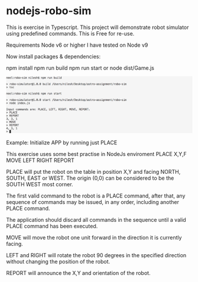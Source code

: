 # nodejs-robo-sim

This is exercise in Typescript. This project will demonstrate robot simulator using predefined commands. 
This is Free for re-use.

Requirements Node v6 or higher
I have tested on Node v9

Now install packages & dependencies:

npm install
npm run build
npm run start or node dist/Game.js

![Alt text](command-line-screen.png "Command Line Screenshot")

Example: 
Initialize APP by running just 
PLACE


This exercise uses some best practise in NodeJs enviroment
PLACE X,Y,F
MOVE
LEFT
RIGHT
REPORT

PLACE will put the robot on the table in position X,Y and facing NORTH, SOUTH, EAST
or WEST. The origin (0,0) can be considered to be the SOUTH WEST most corner.

The first valid command to the robot is a PLACE command, after that, any sequence of commands may be issued, in any order, including another PLACE command. 

The application should discard all commands in the sequence until a valid PLACE command has been executed.

MOVE will move the robot one unit forward in the direction it is currently facing.

LEFT and RIGHT will rotate the robot 90 degrees in the specified direction without changing the position of the robot.

REPORT will announce the X,Y and orientation of the robot.
